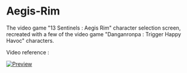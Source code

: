 # Aegis-Rim
The video game "13 Sentinels : Aegis Rim" character selection screen, recreated with a few of the video game "Danganronpa : Trigger Happy Havoc" characters.

Video reference :

[![Preview](https://img.youtube.com/vi/NalEYofDHYs/0.jpg)](https://www.youtube.com/watch?v=NalEYofDHYs)

